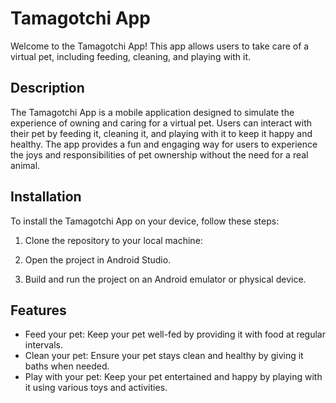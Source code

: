 # Tamagotchi App

Welcome to the Tamagotchi App! This app allows users to take care of a virtual pet, including feeding, cleaning, and playing with it.

## Description

The Tamagotchi App is a mobile application designed to simulate the experience of owning and caring for a virtual pet. Users can interact with their pet by feeding it, cleaning it, and playing with it to keep it happy and healthy. The app provides a fun and engaging way for users to experience the joys and responsibilities of pet ownership without the need for a real animal.

## Installation

To install the Tamagotchi App on your device, follow these steps:

1. Clone the repository to your local machine:

2. Open the project in Android Studio.

3. Build and run the project on an Android emulator or physical device.

## Features

- Feed your pet: Keep your pet well-fed by providing it with food at regular intervals.
- Clean your pet: Ensure your pet stays clean and healthy by giving it baths when needed.
- Play with your pet: Keep your pet entertained and happy by playing with it using various toys and activities.
